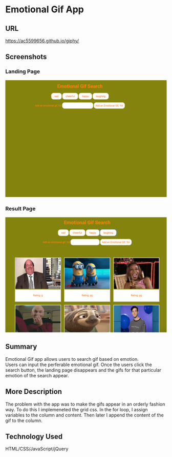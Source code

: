 # Emotional Gif App

## URL

https://ac5599656.github.io/giphy/

## Screenshots

### Landing Page
![](assets/images/landing_page.png)

### Result Page
![](assets/images/result.png)

## Summary

Emotional Gif app allows users to search gif based on emotion.  
Users can input the perferable emotional gif.  Once the users click 
the search button, the landing page disappears and the gifs for that 
particular emotion of the search appear.  

## More Description
The problem with the app was to make the gifs appear in an orderly fashion way. 
To do this I implemeneted the grid css.  In the for loop, I assign variables to the 
column and content.  Then later I append the content of the gif to the column.  

## Technology Used

HTML/CSS/JavaScript/jQuery